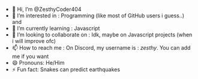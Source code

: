 - 👋 Hi, I’m @ZesthyCoder404
- 👀 I’m interested in : Programming (like most of GitHub users i guess..) and 
- 🌱 I’m currently learning : Javascript
- 💞️ I’m looking to collaborate on : Idk, maybe on Javascript projects (when i will improve ofc)
- 📫 How to reach me : On Discord, my username is : _zesthy_. You can add me if you want
- 😄 Pronouns: He/Him
- ⚡ Fun fact: Snakes can predict earthquakes

<!---
ZesthyCoder404/ZesthyCoder404 is a ✨ special ✨ repository because its `README.md` (this file) appears on your GitHub profile.
You can click the Preview link to take a look at your changes.
--->
